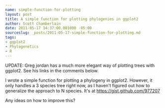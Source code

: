 ```yaml
--- 
name: simple-function-for-plotting
layout: post
title: A simple function for plotting phylogenies in ggplot2
author: Scott Chamberlain
date: 2011-05-17 14:37:00.001000 -05:00
sourceslug: _posts/2011-05-17-simple-function-for-plotting.md
tags: 
- ggplot2
- Phylogenetics
- R
---
```


UPDATE: Greg jordan has a much more elegant way of plotting trees with ggplot2. See his links in the comments below.

I wrote a simple function for plotting a phylogeny in ggplot2. However, it only handles a 3 species tree right now, as I haven't figured out how to generalize the approach to N species. It's at <https://gist.github.com/977207>

Any ideas on how to improve this?
